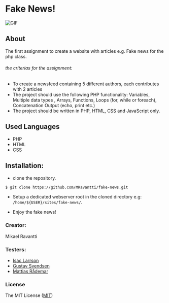 # Fake News!

![GIF](https://media.giphy.com/media/Jz53cfDbQj9q8/giphy.gif)

## About

The first assignment to create a website with articles e.g. Fake news for the php class.

###### the criterias for the assignment:
- To create a newsfeed containing 5 different authors, each contributes with 2 articles
- The project should use the following PHP functionality: Variables, Multiple data types , Arrays, Functions, Loops (for, while or foreach), Concatenation Output (echo, print etc.)
- The project should be written in PHP, HTML, CSS and JavaScript only.


## Used Languages
- PHP
- HTML
- CSS

## Installation:

- clone the repository.
```sh
$ git clone https://github.com/MRavantti/fake-news.git
```
- Setup a dedicated webserver root in the cloned directory e.g: `/home/${USER}/sites/fake-news/`.

- Enjoy the fake news!


### Creator:
Mikael Ravantti

### Testers:
- [Isac Larrson](https://github.com/WebDevIsac)
- [Gustav Svendsen](https://github.com/gsvendsen)
- [Mattias Rådemar](https://github.com/Raademar?tab=overview&from=2018-09-01&to=2018-09-30)


### License

The MIT License ([MIT](https://raw.githubusercontent.com/MRavantti/fake-news/master/LICENSE))
